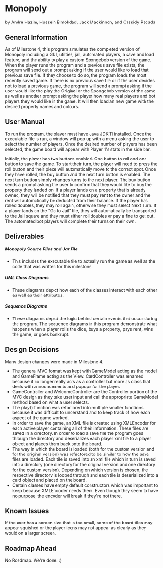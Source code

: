 # Monopoly

by Andre Hazim, Hussein Elmokdad, Jack Mackinnon, and Cassidy Pacada

## General Information

As of Milestone 4, this program simulates the completed version of Monopoly including a GUI, utilties, jail, automated players, a save and load feature, and the ability to play a custom Spongebob version of the game. When the player runs the program and a previous save file exists, the program will send out a prompt asking if the user would like to load that previous save file. If they choose to do so, the program loads the most recently saved game. If there is no previous save file or if the user decides not to load a previous game, the program will send a prompt asking if the user would like the play the Original or the Spongebob version of the game as well as another prompt asking the player how many real players and bot players they would like in the game. It will then load an new game with the desired property names and colours. 

## User Manual

To run the program, the player must have Java JDK 11 installed. Once the executable file is run, a window will pop up with a menu asking the user to select the number of players. Once the desired number of players has been selected, the game board will appear with Player 1's stats in the side bar.

Initially, the player has two buttons enabled. One button to roll and one button to save the game. To start their turn, the player will need to press the roll button and their piece will automatically move to the correct spot. Once they have rolled, the buy button and the next turn button is enabled. The next turn button simply changes turns to the next player. The buy button sends a prompt asking the user to confirm that they would like to buy the property they landed on. If a player lands on a property that is already owned, they will be notified that they must pay rent to the owner and the rent will automatically be deducted from their balance. If the player has rolled doubles, they may roll again, otherwise they must select Next Turn. If a player lands on the "Go to Jail" tile, they will automatically be transported to the Jail square and they must either roll doubles or pay a fine to get out. The automated bot players will complete their turns on their own. 

## Deliverables

##### Monopoly Source Files and Jar File
- This includes the executable file to actually run the game as well as the code that was written for this milestone.
##### UML Class Diagrams
- These diagrams depict how each of the classes interact with each other as well as their attributes.
##### Sequence Diagrams
- These diagrams depict the logic behind certain events that occur during the program. The sequence diagrams in this program demonstrate what happens when a player rolls the dice, buys a property, pays rent, wins the game, or goes bankrupt.

## Design Decisions

Many design changes were made in Milestone 4. 

- The general MVC format was kept with GameModel acting as the model and GameFrame acting as the View. CardController was renamed because it no longer really acts as  a controller but more as class that deals with announcements and popups for the player. 
- GameController and WelcomeController are the Controller portion of the MVC design as they take user input and call the appropriate GameModel method based on what a user selects.
- The play() function was refactored into multiple smaller functions because it was difficult to understand and to keep track of how each aspect of the game worked. 
- In order to save the game, an XML file is created using XMLEncoder for each active player containing all of their information. These files are saved in a directory. In order to load a save file the program goes through the directory and deserializes each player xml file to a player object and places them back onto the board.
- The way in which the board is loaded (both for the custom version and for the original version) was refactored to be similar to how the save files are loaded. Each tile is saved into an xml file which in turn is saved into a directory (one directory for the original version and one directory for the custom version). Depending on which version is chosen, the respective directory is looped through and each tile is deserialized into a card object and placed on the board. 
- Certain classes have empty default constructors which was important to keep because XMLEncoder needs them. Even though they seem to have no purpose, the encoder will break if they're not there.

## Known Issues

If the user has a screen size that is too small, some of the board tiles may appear squished or the player icons may not appear as clearly as they would on a larger screen. 

## Roadmap Ahead

No Roadmap. We're done. :)





